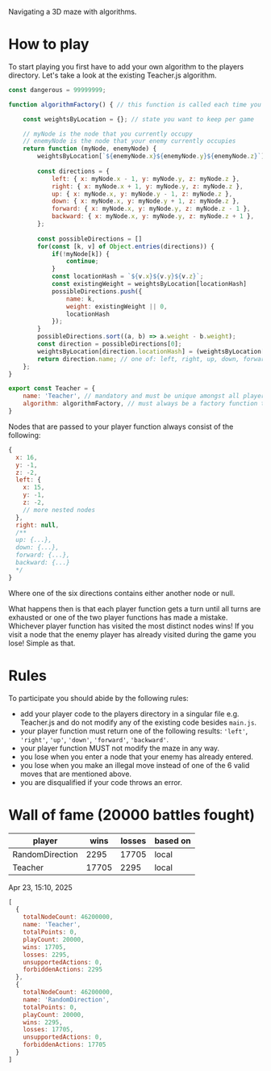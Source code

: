 Navigating a 3D maze with algorithms.

# How to play
To start playing you first have to add your own algorithm to the players directory.
Let's take a look at the existing Teacher.js algorithm.
```javascript
const dangerous = 99999999;

function algorithmFactory() { // this function is called each time you play a new game against another algorithm

    const weightsByLocation = {}; // state you want to keep per game

    // myNode is the node that you currently occupy
    // enemyNode is the node that your enemy currently occupies
    return function (myNode, enemyNode) {
        weightsByLocation[`${enemyNode.x}${enemyNode.y}${enemyNode.z}`] = dangerous;
       
        const directions = {
            left: { x: myNode.x - 1, y: myNode.y, z: myNode.z },
            right: { x: myNode.x + 1, y: myNode.y, z: myNode.z },
            up: { x: myNode.x, y: myNode.y - 1, z: myNode.z },
            down: { x: myNode.x, y: myNode.y + 1, z: myNode.z },
            forward: { x: myNode.x, y: myNode.y, z: myNode.z - 1 },
            backward: { x: myNode.x, y: myNode.y, z: myNode.z + 1 },
        };
    
        const possibleDirections = []
        for(const [k, v] of Object.entries(directions)) {
            if(!myNode[k]) {
                continue;
            }
            const locationHash = `${v.x}${v.y}${v.z}`;
            const existingWeight = weightsByLocation[locationHash]
            possibleDirections.push({
                name: k,
                weight: existingWeight || 0,
                locationHash
            });
        }
        possibleDirections.sort((a, b) => a.weight - b.weight);
        const direction = possibleDirections[0];
        weightsByLocation[direction.locationHash] = (weightsByLocation[direction.locationHash] || 0) + 1;
        return direction.name; // one of: left, right, up, down, forward, backward
    };
}

export const Teacher = {
    name: 'Teacher', // mandatory and must be unique amongst all player
    algorithm: algorithmFactory, // must always be a factory function that returns the player function
}
```

Nodes that are passed to your player function always consist of the following:
```javascript
{
  x: 16,
  y: -1,
  z: -2,
  left: {
    x: 15,
    y: -1,
    z: -2,
    // more nested nodes
  },
  right: null,
  /**
  up: {...},
  down: {...},
  forward: {...},
  backward: {...}
  */
}
```
Where one of the six directions contains either another node or null.

What happens then is that each player function gets a turn until all turns are exhausted or one of the two player functions has made a mistake. Whichever player function has visited the most distinct nodes wins!
If you visit a node that the enemy player has already visited during the game you lose!
Simple as that.

# Rules
To participate you should abide by the following rules:
- add your player code to the players directory in a singular file e.g. Teacher.js and do not modify any of the existing code besides `main.js`.
- your player function must return one of the following results: `'left'`, `'right'`, `'up'`, `'down'`, `'forward'`, `'backward'`.
- your player function MUST not modify the maze in any way.
- you lose when you enter a node that your enemy has already entered.
- you lose when you make an illegal move instead of one of the 6 valid moves that are mentioned above.
- you are disqualified if your code throws an error.



# Wall of fame (20000 battles fought)
player          | wins     | losses     | based on 
----------------|----------|------------|----------|
RandomDirection | 2295     | 17705      | local
Teacher         | 17705    | 2295       | local

Apr 23, 15:10, 2025
```javascript
[
  {
    totalNodeCount: 46200000,
    name: 'Teacher',
    totalPoints: 0,
    playCount: 20000,
    wins: 17705,
    losses: 2295,
    unsupportedActions: 0,
    forbiddenActions: 2295
  },
  {
    totalNodeCount: 46200000,
    name: 'RandomDirection',
    totalPoints: 0,
    playCount: 20000,
    wins: 2295,
    losses: 17705,
    unsupportedActions: 0,
    forbiddenActions: 17705
  }
]
```